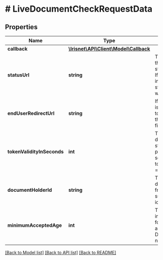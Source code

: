 # # LiveDocumentCheckRequestData

## Properties

Name | Type | Description | Notes
------------ | ------------- | ------------- | -------------
**callback** | [**\Irisnet\API\Client\Model\Callback**](Callback.md) |  |
**statusUrl** | **string** | The URL to send the intermediate status requests to. If not set, no intermediate status requests will be sent. | [optional]
**endUserRedirectUrl** | **string** | If set the enduser is being redirected to this URL after the check is finished. | [optional]
**tokenValidityInSeconds** | **int** | The validity duration of a started ident process in seconds. Defaults to 3600 seconds &#x3D; 60 minutes. | [optional]
**documentHolderId** | **string** | The documentHolderId from a previous successful live identification. | [optional]
**minimumAcceptedAge** | **int** | The minimum age in years accepted for a check, if applicable. Defaults to 18 if not specified. | [optional]

[[Back to Model list]](../../README.md#models) [[Back to API list]](../../README.md#endpoints) [[Back to README]](../../README.md)
